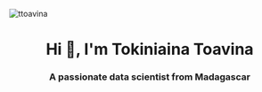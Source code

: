 
<p align="left"> <img src="https://komarev.com/ghpvc/?username=ttoavina&label=Profile%20views&color=0e75b6&style=flat" alt="ttoavina" /> </p>
<h1 align="center">Hi 👋, I'm Tokiniaina Toavina</h1>
<h3 align="center">A passionate data scientist from Madagascar</h3>

